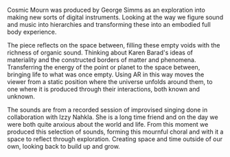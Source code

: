 Cosmic Mourn was produced by George Simms as an exploration into making new sorts of digital instruments. Looking at the way we figure sound and music into hierarchies and transforming these into an embodied full body experience.

The piece reflects on the space between, filling these empty voids with the richness of organic sound. Thinking about Karen Barad's ideas of materiality and the constructed borders of matter and phenomena. Transferring the energy of the point or planet to the space between, bringing life to what was once empty. Using AR in this way moves the viewer from a static position where the universe unfolds around them, to one where it is produced through their interactions, both known and unknown.

The sounds are from a recorded  session of improvised singing done in collaboration with Izzy Nahkla. She is a long time friend and on the day we were both quite anxious about the world and life. From this moment we produced this selection of sounds, forming this mournful choral and with it a space to reflect through exploration. Creating space and time outside of our own, looking back to build up and grow.
